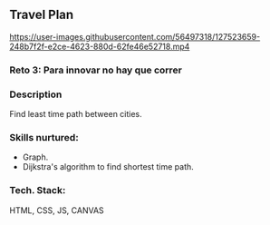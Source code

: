 ## Travel Plan

https://user-images.githubusercontent.com/56497318/127523659-248b7f2f-e2ce-4623-880d-62fe46e52718.mp4




### Reto 3: Para innovar no hay que correr

### Description
Find least time path between cities.

### Skills nurtured:
  - Graph.
  - Dijkstra's algorithm to find shortest time path.

### Tech. Stack:
HTML, CSS, JS, CANVAS

